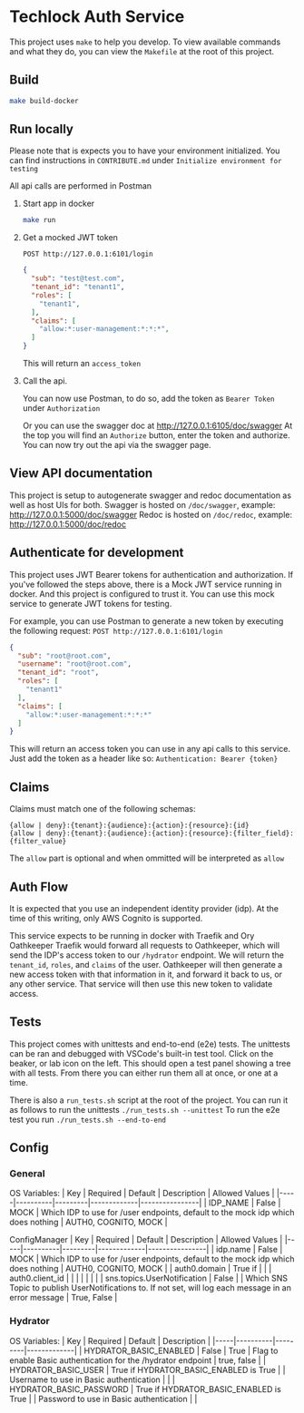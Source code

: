 # Techlock Auth Service

This project uses `make` to help you develop.
To view available commands and what they do, you can view the `Makefile` at the root of this project.

## Build

```bash
make build-docker
```

## Run locally

Please note that is expects you to have your environment initialized. You can find instructions in `CONTRIBUTE.md` under `Initialize environment for testing`

All api calls are performed in Postman

1. Start app in docker

    ```bash
    make run
    ```

2. Get a mocked JWT token

    `POST http://127.0.0.1:6101/login`

    ```json
    {
      "sub": "test@test.com",
      "tenant_id": "tenant1",
      "roles": [
        "tenant1",
      ],
      "claims": [
        "allow:*:user-management:*:*:*",
      ]
    }
    ```

    This will return an `access_token`

3. Call the api.

    You can now use Postman, to do so, add the token as `Bearer Token` under `Authorization`

    Or you can use the swagger doc at http://127.0.0.1:6105/doc/swagger
    At the top you will find an `Authorize` button, enter the token and authorize.
    You can now try out the api via the swagger page.


## View API documentation

This project is setup to autogenerate swagger and redoc documentation as well as host UIs for both.
Swagger is hosted on `/doc/swagger`, example: http://127.0.0.1:5000/doc/swagger
Redoc is hosted on `/doc/redoc`, example: http://127.0.0.1:5000/doc/redoc

## Authenticate for development

This project uses JWT Bearer tokens for authentication and authorization.
If you've followed the steps above, there is a Mock JWT service running in docker. And this project is configured to trust it. You can use this mock service to generate JWT tokens for testing.

For example, you can use Postman to generate a new token by executing the following request:
`POST http://127.0.0.1:6101/login`

```json
{
  "sub": "root@root.com",
  "username": "root@root.com",
  "tenant_id": "root",
  "roles": [
    "tenant1"
  ],
  "claims": [
    "allow:*:user-management:*:*:*"
  ]
}
```

This will return an access token you can use in any api calls to this service.
Just add the token as a header like so: `Authentication: Bearer {token}`

## Claims

Claims must match one of the following schemas:

```
{allow | deny}:{tenant}:{audience}:{action}:{resource}:{id}
{allow | deny}:{tenant}:{audience}:{action}:{resource}:{filter_field}:{filter_value}
```

The `allow` part is optional and when ommitted will be interpreted as `allow`

## Auth Flow

It is expected that you use an independent identity provider (idp).
At the time of this writing, only AWS Cognito is supported.

This service expects to be running in docker with Traefik and Ory Oathkeeper
Traefik would forward all requests to Oathkeeper, which will send the IDP's access token to our `/hydrator` endpoint. We will return the `tenant_id`, `roles`, and `claims` of the user. Oathkeeper will then generate a new access token with that information in it, and forward it back to us, or any other service.
That service will then use this new token to validate access.

## Tests

This project comes with unittests and end-to-end (e2e) tests.
The unittests can be ran and debugged with VSCode's built-in test tool. Click on the beaker, or lab icon on the left. This should open a test panel showing a tree with all tests. From there you can either run them all at once, or one at a time.

There is also a `run_tests.sh` script at the root of the project.
You can run it as follows to run the unittests `./run_tests.sh --unittest`
To run the e2e test you run `./run_tests.sh --end-to-end`

## Config

### General

OS Variables:
| Key | Required | Default | Description | Allowed Values |
|-----|----------|---------|-------------|----------------|
| IDP_NAME | False | MOCK | Which IDP to use for /user endpoints, default to the mock idp which does nothing | AUTH0, COGNITO, MOCK |

ConfigManager
| Key | Required | Default | Description | Allowed Values |
|-----|----------|---------|-------------|----------------|
| idp.name | False | MOCK | Which IDP to use for /user endpoints, default to the mock idp which does nothing | AUTH0, COGNITO, MOCK |
| auth0.domain | True if  | |
| auth0.client_id |
| | | | | |
| sns.topics.UserNotification | False | | Which SNS Topic to publish UserNotifications to. If not set, will log each message in an error message | True, False |

### Hydrator

OS Variables:
| Key | Required | Default | Description |
|-----|----------|---------|-------------|
| HYDRATOR_BASIC_ENABLED | False | True | Flag to enable Basic authentication for the /hydrator endpoint | true, false |
| HYDRATOR_BASIC_USER | True if HYDRATOR_BASIC_ENABLED is True | | Username to use in Basic authentication | |
| HYDRATOR_BASIC_PASSWORD | True if HYDRATOR_BASIC_ENABLED is True | | Password to use in Basic authentication | |
